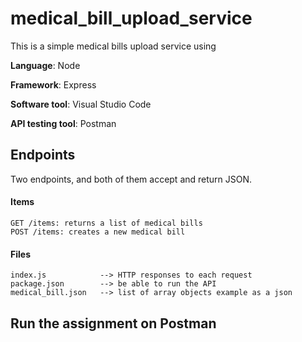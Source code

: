 # medical_bill_upload_service

This is a simple medical bills upload service using 

**Language**: Node

**Framework**: Express 

**Software tool**: Visual Studio Code

**API testing tool**: Postman

## Endpoints
Two endpoints, and both of them accept and return JSON.
#### Items
    GET /items: returns a list of medical bills
    POST /items: creates a new medical bill
#### Files
    index.js            --> HTTP responses to each request 
    package.json        --> be able to run the API
    medical_bill.json   --> list of array objects example as a json 
## Run the assignment on Postman 

